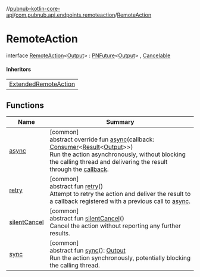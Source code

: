 //[pubnub-kotlin-core-api](../../../index.md)/[com.pubnub.api.endpoints.remoteaction](../index.md)/[RemoteAction](index.md)

# RemoteAction

interface [RemoteAction](index.md)&lt;[Output](index.md)&gt; : [PNFuture](../../com.pubnub.kmp/-p-n-future/index.md)&lt;[Output](index.md)&gt; , [Cancelable](../-cancelable/index.md)

#### Inheritors

| |
|---|
| [ExtendedRemoteAction](../-extended-remote-action/index.md) |

## Functions

| Name | Summary |
|---|---|
| [async](async.md) | [common]<br>abstract override fun [async](async.md)(callback: [Consumer](../../com.pubnub.api.v2.callbacks/-consumer/index.md)&lt;[Result](../../com.pubnub.api.v2.callbacks/-result/index.md)&lt;[Output](index.md)&gt;&gt;)<br>Run the action asynchronously, without blocking the calling thread and delivering the result through the [callback](async.md). |
| [retry](retry.md) | [common]<br>abstract fun [retry](retry.md)()<br>Attempt to retry the action and deliver the result to a callback registered with a previous call to [async](async.md). |
| [silentCancel](../-cancelable/silent-cancel.md) | [common]<br>abstract fun [silentCancel](../-cancelable/silent-cancel.md)()<br>Cancel the action without reporting any further results. |
| [sync](sync.md) | [common]<br>abstract fun [sync](sync.md)(): [Output](index.md)<br>Run the action synchronously, potentially blocking the calling thread. |
